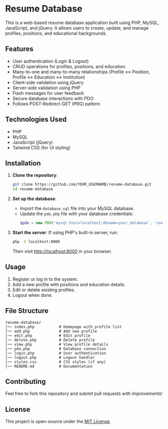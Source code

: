 # Resume Database

This is a web-based resume database application built using PHP, MySQL, JavaScript, and jQuery. It allows users to create, update, and manage profiles, positions, and educational backgrounds.

## Features
- User authentication (Login & Logout)
- CRUD operations for profiles, positions, and education
- Many-to-one and many-to-many relationships (Profile ↔ Position, Profile ↔ Education ↔ Institution)
- Client-side validation using jQuery
- Server-side validation using PHP
- Flash messages for user feedback
- Secure database interactions with PDO
- Follows POST-Redirect-GET (PRG) pattern

## Technologies Used
- PHP
- MySQL
- JavaScript (jQuery)
- Tailwind CSS (for UI styling)

## Installation
1. **Clone the repository**:
   ```sh
   git clone https://github.com/YOUR_USERNAME/resume-database.git
   cd resume-database
   ```

2. **Set up the database**:
   - Import the `database.sql` file into your MySQL database.
   - Update the `pdo.php` file with your database credentials:
     ```php
     $pdo = new PDO('mysql:host=localhost;dbname=your_database', 'username', 'password');
     ```

3. **Start the server**:
   If using PHP's built-in server, run:
   ```sh
   php -S localhost:8000
   ```
   Then visit [http://localhost:8000](http://localhost:8000) in your browser.

## Usage
1. Register or log in to the system.
2. Add a new profile with positions and education details.
3. Edit or delete existing profiles.
4. Logout when done.

## File Structure
```
resume-database/
│── index.php           # Homepage with profile list
│── add.php             # Add new profile
│── edit.php            # Edit profile
│── delete.php          # Delete profile
│── view.php            # View profile details
│── pdo.php             # Database connection
│── login.php           # User authentication
│── logout.php          # Logout handler
│── styles.css          # CSS styles (if any)
│── README.md           # Documentation
```

## Contributing
Feel free to fork this repository and submit pull requests with improvements!

## License
This project is open-source under the [MIT License](LICENSE).
